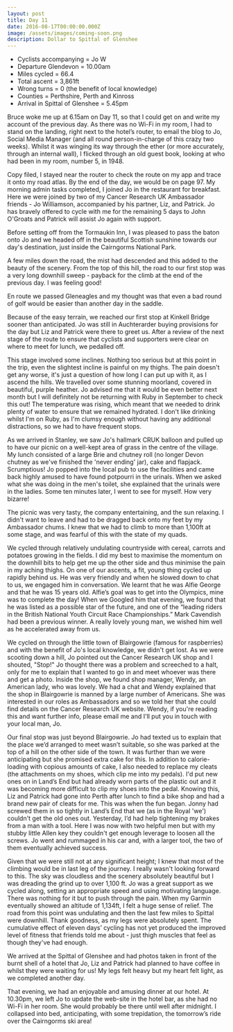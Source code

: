 ```yaml
---
layout: post
title: Day 11
date: 2016-08-17T00:00:00.000Z
image: /assets/images/coming-soon.png
description: Dollar to Spittal of Glenshee
---
```



* Cyclists accompanying = Jo W
* Departure Glendevon = 10.00am
* Miles cycled = 66.4
* Total ascent = 3,861ft&nbsp;
* Wrong turns = 0 (the benefit of local knowledge)&nbsp;
* Counties = Perthshire, Perth and Kinross
* Arrival in Spittal of Glenshee = 5.45pm


Bruce woke me up at 6.15am on Day 11, so that I could get on and write my account of the previous day. As there was no Wi-Fi in my room, I had to stand on the landing, right next to the hotel’s router, to email the blog to Jo, Social Media Manager (and all round person-in-charge of this crazy two weeks). Whilst it was winging its way through the ether (or more accurately, through an internal wall), I flicked through an old guest book, looking at who had been in my room, number 5, in 1948.&nbsp;

Copy filed, I stayed near the router to check the route on my app and trace it onto my road atlas. By the end of the day, we would be on page 97. My morning admin tasks completed, I joined Jo in the restaurant for breakfast. Here we were joined by two of my Cancer Research UK Ambassador friends - Jo Williamson, accompanied by his partner, Liz, and Patrick. Jo has bravely offered to cycle with me for the remaining 5 days to John O'Groats and Patrick will assist Jo again with support.&nbsp;

Before setting off from the Tormaukin Inn, I was pleased to pass the baton onto Jo and we headed off in the beautiful Scottish sunshine towards our day's destination, just inside the Cairngorms National Park.&nbsp;

A few miles down the road, the mist had descended and this added to the beauty of the scenery. From the top of this hill, the road to our first stop was a very long downhill sweep - payback for the climb at the end of the previous day. I was feeling good!&nbsp;

En route we passed Gleneagles and my thought was that even a bad round of golf would be easier than another day in the saddle.&nbsp;

Because of the easy terrain, we reached our first stop at Kinkell Bridge sooner than anticipated. Jo was still in Auchterarder buying provisions for the day but Liz and Patrick were there to greet us. After a review of the next stage of the route to ensure that cyclists and supporters were clear on where to meet for lunch, we pedalled off.&nbsp;

This stage involved some inclines. Nothing too serious but at this point in the trip, even the slightest incline is painful on my thighs. The pain doesn't get any worse, it's just a question of how long I can put up with it, as I ascend the hills. We travelled over some stunning moorland, covered in beautiful, purple heather. Jo advised me that it would be even better next month but I will definitely not be returning with Ruby in September to check this out! The temperature was rising, which meant that we needed to drink plenty of water to ensure that we remained hydrated. I don't like drinking whilst I'm on Ruby, as I'm clumsy enough without having any additional distractions, so we had to have frequent stops.&nbsp;

As we arrived in Stanley, we saw Jo's hallmark CRUK balloon and pulled up to have our picnic on a well-kept area of grass in the centre of the village. My lunch consisted of a large Brie and chutney roll (no longer Devon chutney as we've finished the 'never ending' jar), cake and flapjack. Scrumptious! Jo popped into the local pub to use the facilities and came back highly amused to have found potpourri in the urinals. When we asked what she was doing in the men's toilet, she explained that the urinals were in the ladies. Some ten minutes later, I went to see for myself. How very bizarre!&nbsp;

The picnic was very tasty, the company entertaining, and the sun relaxing. I didn't want to leave and had to be dragged back onto my feet by my Ambassador chums. I knew that we had to climb to more than 1,100ft at some stage, and was fearful of this with the state of my quads.&nbsp;

We cycled through relatively undulating countryside with cereal, carrots and potatoes growing in the fields. I did my best to maximise the momentum on the downhill bits to help get me up the other side and thus minimise the pain in my aching thighs. On one of our ascents, a fit, young thing cycled up rapidly behind us. He was very friendly and when he slowed down to chat to us, we engaged him in conversation. We learnt that he was Alfie George and that he was 15 years old. Alfie’s goal was to get into the Olympics, mine was to complete the day! When we Googled him that evening, we found that he was listed as a possible star of the future, and one of the “leading riders in the British National Youth Circuit Race Championships.” Mark Cavendish had been a previous winner. A really lovely young man, we wished him well as he accelerated away from us.&nbsp;

We cycled on through the little town of Blairgowrie (famous for raspberries) and with the benefit of Jo's local knowledge, we didn't get lost. As we were scooting down a hill, Jo pointed out the Cancer Research UK shop and I shouted, "Stop!" Jo thought there was a problem and screeched to a halt, only for me to explain that I wanted to go in and meet whoever was there and get a photo. Inside the shop, we found shop manager, Wendy, an American lady, who was lovely. We had a chat and Wendy explained that the shop in Blairgowrie is manned by a large number of Americans. She was interested in our roles as Ambassadors and so we told her that she could find details on the Cancer Research UK website. Wendy, if you're reading this and want further info, please email me and I'll put you in touch with your local man, Jo.&nbsp;

Our final stop was just beyond Blairgowrie. Jo had texted us to explain that the place we’d arranged to meet wasn’t suitable, so she was parked at the top of a hill on the other side of the town. It was further than we were anticipating but she promised extra cake for this. In addition to calorie-loading with copious amounts of cake, I also needed to replace my cleats (the attachments on my shoes, which clip me into my pedals). I'd put new ones on in Land’s End but had already worn parts of the plastic out and it was becoming more difficult to clip my shoes into the pedal. Knowing this, Liz and Patrick had gone into Perth after lunch to find a bike shop and had a brand new pair of cleats for me. This was when the fun began. Jonny had screwed them in so tightly in Land’s End that we (as in the Royal 'we') couldn't get the old ones out. Yesterday, I’d had help tightening my brakes from a man with a tool. Here I was now with two helpful men but with my stubby little Allen key they couldn't get enough leverage to loosen all the screws. Jo went and rummaged in his car and, with a larger tool, the two of them eventually achieved success.&nbsp;

Given that we were still not at any significant height; I knew that most of the climbing would be in last leg of the journey. I really wasn't looking forward to this. The sky was cloudless and the scenery absolutely beautiful but I was dreading the grind up to over 1,100 ft. Jo was a great support as we cycled along, setting an appropriate speed and using motivating language. There was nothing for it but to push through the pain. When my Garmin eventually showed an altitude of 1,134ft, I felt a huge sense of relief. The road from this point was undulating and then the last few miles to Spittal were downhill. Thank goodness, as my legs were absolutely spent. The cumulative effect of eleven days’ cycling has not yet produced the improved level of fitness that friends told me about - just thigh muscles that feel as though they've had enough.&nbsp;

We arrived at the Spittal of Glenshee and had photos taken in front of the burnt shell of a hotel that Jo, Liz and Patrick had planned to have coffee in whilst they were waiting for us! My legs felt heavy but my heart felt light, as we completed another day.

That evening, we had an enjoyable and amusing dinner at our hotel. At 10.30pm, we left Jo to update the web-site in the hotel bar, as she had no Wi-Fi in her room. She would probably be there until well after midnight. I collapsed into bed, anticipating, with some trepidation, the tomorrow’s ride over the Cairngorms ski area!